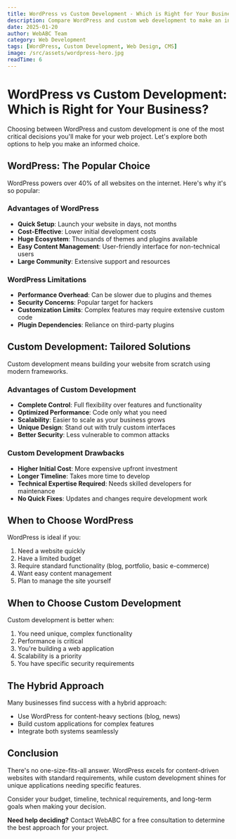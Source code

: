 ```yaml
---
title: WordPress vs Custom Development - Which is Right for Your Business?
description: Compare WordPress and custom web development to make an informed decision for your next project
date: 2025-01-20
author: WebABC Team
category: Web Development
tags: [WordPress, Custom Development, Web Design, CMS]
image: /src/assets/wordpress-hero.jpg
readTime: 6
---
```


# WordPress vs Custom Development: Which is Right for Your Business?

Choosing between WordPress and custom development is one of the most critical decisions you'll make for your web project. Let's explore both options to help you make an informed choice.

## WordPress: The Popular Choice

WordPress powers over 40% of all websites on the internet. Here's why it's so popular:

### Advantages of WordPress

- **Quick Setup**: Launch your website in days, not months
- **Cost-Effective**: Lower initial development costs
- **Huge Ecosystem**: Thousands of themes and plugins available
- **Easy Content Management**: User-friendly interface for non-technical users
- **Large Community**: Extensive support and resources

### WordPress Limitations

- **Performance Overhead**: Can be slower due to plugins and themes
- **Security Concerns**: Popular target for hackers
- **Customization Limits**: Complex features may require extensive custom code
- **Plugin Dependencies**: Reliance on third-party plugins

## Custom Development: Tailored Solutions

Custom development means building your website from scratch using modern frameworks.

### Advantages of Custom Development

- **Complete Control**: Full flexibility over features and functionality
- **Optimized Performance**: Code only what you need
- **Scalability**: Easier to scale as your business grows
- **Unique Design**: Stand out with truly custom interfaces
- **Better Security**: Less vulnerable to common attacks

### Custom Development Drawbacks

- **Higher Initial Cost**: More expensive upfront investment
- **Longer Timeline**: Takes more time to develop
- **Technical Expertise Required**: Needs skilled developers for maintenance
- **No Quick Fixes**: Updates and changes require development work

## When to Choose WordPress

WordPress is ideal if you:

1. Need a website quickly
2. Have a limited budget
3. Require standard functionality (blog, portfolio, basic e-commerce)
4. Want easy content management
5. Plan to manage the site yourself

## When to Choose Custom Development

Custom development is better when:

1. You need unique, complex functionality
2. Performance is critical
3. You're building a web application
4. Scalability is a priority
5. You have specific security requirements

## The Hybrid Approach

Many businesses find success with a hybrid approach:

- Use WordPress for content-heavy sections (blog, news)
- Build custom applications for complex features
- Integrate both systems seamlessly

## Conclusion

There's no one-size-fits-all answer. WordPress excels for content-driven websites with standard requirements, while custom development shines for unique applications needing specific features.

Consider your budget, timeline, technical requirements, and long-term goals when making your decision.

**Need help deciding?** Contact WebABC for a free consultation to determine the best approach for your project.
